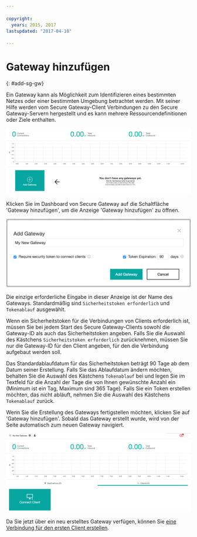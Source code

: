 ```yaml
---

copyright:
  years: 2015, 2017
lastupdated: "2017-04-10"

---
```


# Gateway hinzufügen
{: #add-sg-gw}

Ein Gateway kann als Möglichkeit zum Identifizieren eines bestimmten Netzes oder einer bestimmten Umgebung betrachtet werden. Mit seiner Hilfe werden vom Secure Gateway-Client Verbindungen zu den Secure Gateway-Servern hergestellt und es kann mehrere Ressourcendefinitionen oder Ziele enthalten.

![Secure Gateway-Dashboard](./images/newDashboard.png?raw=true "Secure Gateway-Dashboard")

Klicken Sie im Dashboard von Secure Gateway auf die Schaltfläche 'Gateway hinzufügen', um die Anzeige 'Gateway hinzufügen' zu öffnen.

![Gateway hinzufügen](./images/addGateway.png?raw=true "Gateway hinzufügen")

Die einzige erforderliche Eingabe in dieser Anzeige ist der Name des Gateways. Standardmäßig sind `Sicherheitstoken erforderlich` und `Tokenablauf` ausgewählt.

Wenn ein Sicherheitstoken für die Verbindungen von Clients erforderlich ist, müssen Sie bei jedem Start des Secure Gateway-Clients sowohl die Gateway-ID als auch das Sicherheitstoken angeben. Falls Sie die Auswahl des Kästchens `Sicherheitstoken erforderlich` zurücknehmen, müssen Sie nur die Gateway-ID für den Client angeben, für den die Verbindung aufgebaut werden soll.

Das Standardablaufdatum für das Sicherheitstoken beträgt 90 Tage ab dem Datum seiner Erstellung. Falls Sie das Ablaufdatum ändern möchten, behalten Sie die Auswahl des Kästchens `Tokenablauf` bei und legen Sie im Textfeld für die Anzahl der Tage die von Ihnen gewünschte Anzahl ein (Minimum ist ein Tag, Maximum sind 365 Tage). Falls Sie ein Token erstellen möchten, das nicht abläuft, nehmen Sie die Auswahl des Kästchens `Tokenablauf` zurück.  

Wenn Sie die Erstellung des Gateways fertigstellen möchten, klicken Sie auf 'Gateway hinzufügen'. Sobald das Gateway erstellt wurde, wird von der Seite automatisch zum neuen Gateway navigiert.

![Neues Gateway](./images/newGateway.png?raw=true "Neues Gateway")

Da Sie jetzt über ein neu erstelltes Gateway verfügen, können Sie [eine Verbindung für den ersten Client erstellen](/docs/services/SecureGateway/securegateway_client.html).
